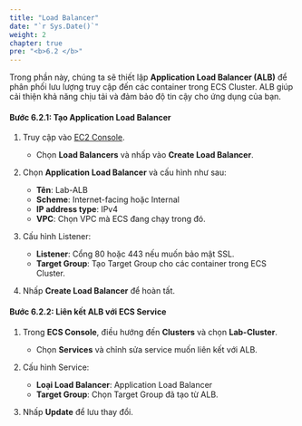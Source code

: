 ```yaml
---
title: "Load Balancer"
date: "`r Sys.Date()`"
weight: 2
chapter: true
pre: "<b>6.2 </b>"
---
```


Trong phần này, chúng ta sẽ thiết lập **Application Load Balancer (ALB)** để phân phối lưu lượng truy cập đến các container trong ECS Cluster. ALB giúp cải thiện khả năng chịu tải và đảm bảo độ tin cậy cho ứng dụng của bạn.

#### Bước 6.2.1: Tạo Application Load Balancer

1. Truy cập vào [EC2 Console](https://console.aws.amazon.com/ec2/v2/home).
   - Chọn **Load Balancers** và nhấp vào **Create Load Balancer**.

2. Chọn **Application Load Balancer** và cấu hình như sau:
   - **Tên**: Lab-ALB
   - **Scheme**: Internet-facing hoặc Internal
   - **IP address type**: IPv4
   - **VPC**: Chọn VPC mà ECS đang chạy trong đó.

3. Cấu hình Listener:
   - **Listener**: Cổng 80 hoặc 443 nếu muốn bảo mật SSL.
   - **Target Group**: Tạo Target Group cho các container trong ECS Cluster.

4. Nhấp **Create Load Balancer** để hoàn tất.

#### Bước 6.2.2: Liên kết ALB với ECS Service

1. Trong **ECS Console**, điều hướng đến **Clusters** và chọn **Lab-Cluster**.
   - Chọn **Services** và chỉnh sửa service muốn liên kết với ALB.

2. Cấu hình Service:
   - **Loại Load Balancer**: Application Load Balancer
   - **Target Group**: Chọn Target Group đã tạo từ ALB.

3. Nhấp **Update** để lưu thay đổi.
